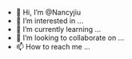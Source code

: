 - 👋 Hi, I’m @Nancyjiu
- 👀 I’m interested in ...
- 🌱 I’m currently learning ...
- 💞️ I’m looking to collaborate on ...
- 📫 How to reach me ...

<!---
Nancyjiu/Nancyjiu is a ✨ special ✨ repository because its `README.md` (this file) appears on your GitHub profile.
You can click the Preview link to take a look at your changes.
--->
